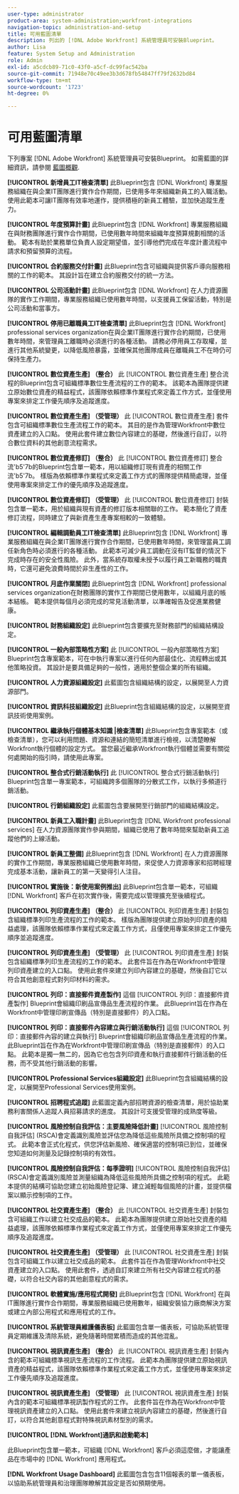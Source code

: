 ```yaml
---
user-type: administrator
product-area: system-administration;workfront-integrations
navigation-topic: administration-and-setup
title: 可用藍圖清單
description: 列出的 [!DNL Adobe Workfront] 系統管理員可安裝Blueprint。
author: Lisa
feature: System Setup and Administration
role: Admin
exl-id: a5cdcb89-71c0-43f0-a5cf-dc99fac542ba
source-git-commit: 71948e70c49ee3b3d678fb54847ff79f2632bd84
workflow-type: tm+mt
source-wordcount: '1723'
ht-degree: 0%

---
```


# 可用藍圖清單

下列專案 [!DNL Adobe Workfront] 系統管理員可安裝Blueprint。 如需藍圖的詳細資訊，請參閱 [藍圖概觀](/help/quicksilver/administration-and-setup/blueprints/blueprints-overview.md).

**[!UICONTROL 新增員工IT檢查清單]**
此Blueprint包含 [!DNL Workfront] 專業服務組織在與企業IT團隊進行實作合作期間，已使用多年來組織新員工的入職活動。 使用此範本可讓IT團隊有效率地運作，提供積極的新員工體驗，並加快追蹤生產力。

**[!UICONTROL 年度預算計畫]**
此Blueprint包含 [!DNL Workfront] 專業服務組織在與財務團隊進行實作合作期間，已使用數年時間來組織年度預算規劃相關的活動。 範本有助於業務單位負責人設定期望值，並引導他們完成在年度計畫流程中請求和預留預算的流程。

**[!UICONTROL 合約服務交付計畫]**
此Blueprint包含可組織與提供客戶導向服務相關的工作的範本。 其設計旨在建立合約服務交付的統一方法。

**[!UICONTROL 公司活動計畫]**
此Blueprint包含 [!DNL Workfront] 在人力資源團隊的實作工作期間，專業服務組織已使用數年時間，以支援員工保留活動，特別是公司活動和當事方。

**[!UICONTROL 停用已離職員工IT檢查清單]**
此Blueprint包含 [!DNL Workfront] professional services organization在與企業IT團隊進行實作合約期間，已使用數年時間，來管理員工離職時必須進行的各種活動。 請務必停用員工存取權，並進行其他系統變更，以降低風險暴露，並確保其他團隊成員在離職員工不在時仍可保持生產力。

**[!UICONTROL 數位資產生產] （整合）**
此 [!UICONTROL 數位資產生產] 整合流程的Blueprint包含可組織標準數位生產流程的工作的範本。 該範本為團隊提供建立原始數位資產的精益程式，該團隊依賴標準作業程式來定義工作方式，並僅使用專案來排定工作優先順序及追蹤進度。

**[!UICONTROL 數位資產生產] （受管理）**
此 [!UICONTROL 數位資產生產] 套件包含可組織標準數位生產流程工作的範本。 其目的是作為管理Workfront中數位資產建立的入口點。 使用此套件建立數位內容建立的基礎，然後進行自訂，以符合數位資料的其他創意流程需求。

**[!UICONTROL 數位資產修訂] （整合）**
此 [!UICONTROL 數位資產修訂] 整合流&#39;b5&#39;7b的Blueprint包含單一範本，用以組織修訂現有資產的相關工作流&#39;b5&#39;7b。 樣版為依賴標準作業程式來定義工作方式的團隊提供精簡處理，並僅使用專案來排定工作的優先順序及追蹤進度。

**[!UICONTROL 數位資產修訂] （受管理）**
此 [!UICONTROL 數位資產修訂] 封裝包含單一範本，用於組織與現有資產的修訂版本相關聯的工作。 範本簡化了資產修訂流程，同時建立了與新資產生產專案相較的一致體驗。

**[!UICONTROL 編輯調動員工IT檢查清單]**
此Blueprint包含 [!DNL Workfront] 專業服務組織在與企業IT團隊進行實作合作期間，已使用數年時間，來管理當員工調任新角色時必須進行的各種活動。 此範本可減少員工調動在沒有IT監督的情況下完成時存在的安全性風險。 此外，當系統存取權未授予以履行員工新職務的職責時，它還可避免浪費時間於非生產性的工作。

**[!UICONTROL 月底作業關閉]**
此Blueprint包含 [!DNL Workfront] professional services organization在財務團隊的實作工作期間已使用數年，以組織月底的帳本結帳。 範本提供每個月必須完成的常見活動清單，以準確報告及促進業務健康。

**[!UICONTROL 財務組織設定]**
此Blueprint包含要擴充至財務部門的組織結構設定。

**[!UICONTROL 一般內部策略性方案]**
此 [!UICONTROL 一般內部策略性方案] Blueprint包含專案範本，可在中執行專案以進行任何內部最佳化、流程轉出或其他策略投資。 其設計是要具備足夠的一般性，適用於整個企業的所有組織。

**[!UICONTROL 人力資源組織設定]**
此藍圖包含組織結構的設定，以展開至人力資源部門。

**[!UICONTROL 資訊科技組織設定]**
此Blueprint包含組織結構的設定，以展開至資訊技術使用案例。

**[!UICONTROL 繼承執行個體基本知識 |檢查清單]**
此Blueprint包含專案範本（或檢查清單），您可以利用問題、資源和連結的簡短清單進行檢視，以清楚瞭解Workfront執行個體的設定方式。 當您最近繼承Workfront執行個體並需要有關從何處開始的指引時，請使用此專案。

**[!UICONTROL 整合式行銷活動執行]**
此 [!UICONTROL 整合式行銷活動執行] Blueprint包含單一專案範本，可組織跨多個團隊的分散式工作，以執行多頻道行銷活動。

**[!UICONTROL 行銷組織設定]**
此藍圖包含要展開至行銷部門的組織結構設定。

**[!UICONTROL 新員工入職計畫]**
此Blueprint包含 [!DNL Workfront professional services] 在人力資源團隊實作參與期間，組織已使用了數年時間來幫助新員工追蹤他們的上線活動。

**[!UICONTROL 新員工整備]**
此Blueprint包含 [!DNL Workfront] 在人力資源團隊的實作工作期間，專業服務組織已使用數年時間，來促使人力資源專家和招聘經理完成基本活動，讓新員工的第一天變得引人注目。

**[!UICONTROL 實施後：新使用案例推出]**
此Blueprint包含單一範本，可組織 [!DNL Workfront] 客戶在初次實作後，需要完成以管理擴充至後續程式。

**[!UICONTROL 列印資產生產] （整合）**
此 [!UICONTROL 列印資產生產] 封裝包含組織標準列印生產流程的工作的範本。 樣版為團隊提供建立原始列印資產的精益處理，該團隊依賴標準作業程式來定義工作方式，且僅使用專案來排定工作優先順序並追蹤進度。

**[!UICONTROL 列印資產生產] （受管理）**
此 [!UICONTROL 列印資產生產] 封裝包含組織標準列印生產流程的工作的範本。 此套件旨在作為在Workfront中管理列印資產建立的入口點。 使用此套件來建立列印內容建立的基礎，然後自訂它以符合其他創意程式對列印材料的需求。

**[!UICONTROL 列印：直接郵件資產製作]**
這個 [!UICONTROL 列印：直接郵件資產製作] Blueprint會組織印刷品宣傳品生產流程的作業。 此Blueprint旨在作為在Workfront中管理印刷宣傳品（特別是直接郵件）的入口點。

**[!UICONTROL 列印：直接郵件內容建立與行銷活動執行]**
這個 [!UICONTROL 列印：直接郵件內容的建立與執行] Blueprint會組織印刷品宣傳品生產流程的作業。 此Blueprint旨在作為在Workfront中管理印刷宣傳品（特別是直接郵件）的入口點。 此範本是獨一無二的，因為它也包含列印資產和執行直接郵件行銷活動的任務，而不受其他行銷活動的影響。

**[!UICONTROL Professional Services組織設定]**
此Blueprint包含組織結構的設定，以展開至Professional Services使用案例。

**[!UICONTROL 招聘程式追蹤]**
此藍圖定義內部招聘資源的檢查清單，用於協助業務利害關係人追蹤人員招募請求的進度。 其設計可支援受管理的成熟度等級。

**[!UICONTROL 風險控制自我評估：主要風險降低計畫]**
[!UICONTROL 風險控制自我評估] (RSCA)會定義識別風險並評估您為降低這些風險所具備之控制項的程式。 此範本會正式化程式，供您評估新風險、確保適當的控制項已到位，並確保您知道如何測量及記錄控制項的有效性。

**[!UICONTROL 風險控制自我評估：每季證明]**
[!UICONTROL 風險控制自我評估] (RSCA)會定義識別風險並測量組織為降低這些風險所具備之控制項的程式。 此範本提供的結構可協助您建立初始風險登記簿、建立減輕每個風險的計畫，並提供檔案以顯示控制項的工作。

**[!UICONTROL 社交資產生產] （整合）**
此 [!UICONTROL 社交資產生產] 封裝包含可組織工作以建立社交成品的範本。 此範本為團隊提供建立原始社交資產的精益處理，該團隊依賴標準作業程式來定義工作方式，並僅使用專案來排定工作優先順序及追蹤進度。

**[!UICONTROL 社交資產生產] （受管理）**
此 [!UICONTROL 社交資產生產] 封裝包含可組織工作以建立社交成品的範本。 此套件旨在作為管理Workfront中社交資產建立的入口點。 使用此套件，透過自訂來建立所有社交內容建立程式的基礎，以符合社交內容的其他創意程式的需求。

**[!UICONTROL 軟體實施/應用程式開發]**
此Blueprint包含 [!DNL Workfront] 在與IT團隊進行實作合作期間，專業服務組織已使用數年，組織安裝協力廠商解決方案或建立內部公用程式和應用程式的工作。

**[!UICONTROL 系統管理員維護儀表板]**
此藍圖包含單一儀表板，可協助系統管理員定期維護及清除系統，避免隨著時間累積而造成的其他混亂。

**[!UICONTROL 視訊資產生產] （整合）**
此 [!UICONTROL 視訊資產生產] 封裝內含的範本可組織標準視訊生產流程的工作流程。 此範本為團隊提供建立原始視訊資產的精益程式，該團隊依賴標準作業程式來定義工作方式，並僅使用專案來排定工作優先順序及追蹤進度。

**[!UICONTROL 視訊資產生產] （受管理）**
此 [!UICONTROL 視訊資產生產] 封裝內含的範本可組織標準視訊製作程式的工作。 此套件旨在作為在Workfront中管理視訊資產建立的入口點。 使用此套件來建立視訊內容建立的基礎，然後進行自訂，以符合其他創意程式對特殊視訊素材型別的需求。

**[!UICONTROL [!DNL Workfront]通訊和啟動範本]**

此Blueprint包含單一範本，可組織 [!DNL Workfront] 客戶必須這麼做，才能讓產品在市場中的 [!DNL Workfront] 應用程式。

**[!DNL Workfront Usage Dashboard]**
此藍圖包含包含11個報表的單一儀表板，以協助系統管理員和治理團隊瞭解其設定是否如預期使用。

